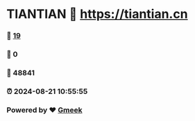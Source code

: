 # TIANTIAN :link: https://tiantian.cn 
### :page_facing_up: [19](https://tiantian.cn/tag.html) 
### :speech_balloon: 0 
### :hibiscus: 48841 
### :alarm_clock: 2024-08-21 10:55:55 
### Powered by :heart: [Gmeek](https://github.com/Meekdai/Gmeek)
